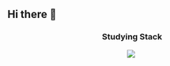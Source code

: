 ## Hi there 👋

<!--
**AhiamYeong/AhiamYeong** is a ✨ _special_ ✨ repository because its `README.md` (this file) appears on your GitHub profile.

Here are some ideas to get you started:

- 🔭 I’m currently working on ...
- 🌱 I’m currently learning ...
- 👯 I’m looking to collaborate on ...
- 🤔 I’m looking for help with ...
- 💬 Ask me about ...
- 📫 How to reach me: ...
- 😄 Pronouns: ...
- ⚡ Fun fact: ...
-->

<!--
[![AhiamYeong
's GitHub stats](https://github-readme-stats.vercel.app/api?username=AhiamYeong
)](https://github.com/anuraghazra/github-readme-stats)
-->

<h3 align="center">Studying Stack</h3>
<p align="center">  
  <img src="https://img.shields.io/badge/Python-3766AB?style=flat-square&logo=Python&logoColor=white"/></a>&nbsp
</p>
